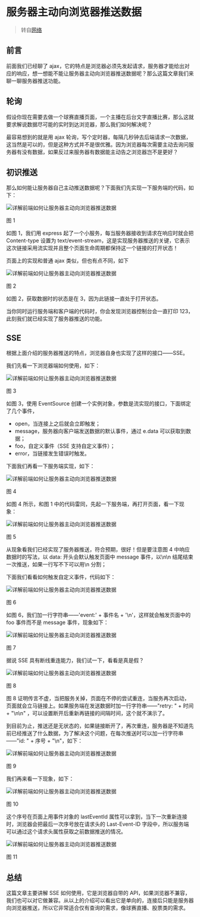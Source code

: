 # 服务器主动向浏览器推送数据

> 转自[网络](https://www.toutiao.com/a6763041921074987534/?tt_from=weixin&utm_campaign=client_share&wxshare_count=1&timestamp=1574691957&app=news_article&utm_source=weixin&utm_medium=toutiao_android&req_id=20191125222557010020047016214E56A1&group_id=6763041921074987534)

## 前言

前面我们已经聊了 ajax，它的特点是浏览器必须先发起请求，服务器才能给出对应的响应，想一想能不能让服务器主动向浏览器推送数据呢？那么这篇文章我们来聊一聊服务器推送功能。

## 轮询

假设你现在需要去做一个球赛直播页面，一个主播在后台文字直播比赛，那么这就要求解说数据尽可能的实时到达浏览器，那么我们如何解决呢？

最容易想到的就是用 ajax 轮询，写个定时器，每隔几秒钟去后端请求一次数据，这当然是可以的，但是这种方式并不是很优雅。因为浏览器每次需要主动去询问服务器有没有数据，如果反过来服务器有数据能主动告之浏览器岂不是更好？

## 初识推送

那么如何能让服务器自己主动推送数据呢？下面我们先实现一下服务端的代码，如下：

![详解前端如何让服务器主动向浏览器推送数据](http://ww1.sinaimg.cn/large/715b1061gy1g9anrh70jkj20hs0f70tp.jpg)

图 1

如图 1，我们用 express 起了一个小服务，每当服务器接收到请求在响应时就会把 Content-type 设置为 text/event-stream，这是实现服务器推送的关键，它表示这次链接采用流实现并且整个页面生命周期都保持这一个链接的打开状态！

页面上的实现和普通 ajax 类似，但也有点不同，如下

![详解前端如何让服务器主动向浏览器推送数据](http://ww1.sinaimg.cn/large/715b1061gy1g9ans77i5aj20hs0b1wf3.jpg)

图 2

如图 2，获取数据时的状态是在 3，因为此链接一直处于打开状态。

当你同时运行服务端和客户端的代码时，你会发现浏览器控制台会一直打印 123，此刻我们就已经实现了服务器推送的功能。

## SSE

根据上面介绍的服务器推送的特点，浏览器自身也实现了这样的接口——SSE。

我们先看一下浏览器端如何使用，如下：

![详解前端如何让服务器主动向浏览器推送数据](http://ww1.sinaimg.cn/large/715b1061gy1g9anslt25oj20hs0f8wfd.jpg)

图 3

如图 3，使用 EventSource 创建一个实例对象，参数是流实现的接口，下面绑定了几个事件，

- open，当连接上之后就会立即触发；
- message，服务器向客户端发送数据的默认事件，通过 e.data 可以获取到数据；
- foo，自定义事件（SSE 支持自定义事件）；
- error，当链接发生错误时触发。

下面我们再看一下服务端实现，如下：

![详解前端如何让服务器主动向浏览器推送数据](http://ww1.sinaimg.cn/large/715b1061gy1g9ansvj1rsj20hs0ec74z.jpg)

图 4

如图 4 所示，和图 1 中的代码雷同，先起一下服务端，再打开页面，看一下现象：

![详解前端如何让服务器主动向浏览器推送数据](http://ww1.sinaimg.cn/large/715b1061gy1g9antckdfbg20ga0hsqv6.gif)

图 5

从现象看我们已经实现了服务器推送，符合预期，很好！但是要注意图 4 中响应数据时的写法，以 data: 开头会默认触发页面中 message 事件，以\\n\\n 结尾结束一次推送，如果一行写不下可以用\\n 分割；

下面我们看看如何触发自定义事件，代码如下：

![详解前端如何让服务器主动向浏览器推送数据](http://ww1.sinaimg.cn/large/715b1061gy1g9anto5tnvj20hs0d50te.jpg)

图 6

如图 6，我们加一行字符串——'event:' + 事件名 + '\\n'，这样就会触发页面中的 foo 事件而不是 message 事件，现象如下：

![详解前端如何让服务器主动向浏览器推送数据](http://ww1.sinaimg.cn/large/715b1061gy1g9antzwmpig20fb0hsb2b.gif)

图 7

据说 SSE 具有断线重连能力，我们试一下，看看是真是假？

![详解前端如何让服务器主动向浏览器推送数据](http://ww1.sinaimg.cn/large/715b1061ly1g9anx1lz5vg20dz0hs4r0.gif)

图 8

图 8 证明传言不虚，当把服务关掉，页面在不停的尝试重连，当服务再次启动，页面就会立马链接上。如果服务端在发送数据时加一行字符串——"retry: " + 时间 + "\\n\\n" ，可以设置断开后重新再链接的间隔时间，这个就不演示了。

到目前为止，推送还是无状态的，如果链接断开了，再次重连，服务器是不知道先前已经推送了什么数据，为了解决这个问题，在每次推送时可以加一行字符串——"id: " + 序号 + "\\n"，如下：

![详解前端如何让服务器主动向浏览器推送数据](http://ww1.sinaimg.cn/large/715b1061ly1g9anxdsfimj20hs0f2756.jpg)

图 9

我们再来看一下现象，如下：

![详解前端如何让服务器主动向浏览器推送数据](http://ww1.sinaimg.cn/large/715b1061ly1g9anxqojgrg20e70hs1l1.gif)

图 10

这个序号在页面上用事件对象的 lastEventId 属性可以拿到，当下一次重新连接时，浏览器会把最后一次序号放在请求头的 Last-Event-ID 字段中，所以服务端可以通过这个请求头属性获取之前数据推送的情况。

![详解前端如何让服务器主动向浏览器推送数据](http://ww1.sinaimg.cn/large/715b1061ly1g9any0t5e9j20hs0cyab1.jpg)

图 11

## 总结

这篇文章主要讲解 SSE 如何使用，它是浏览器自带的 API，如果浏览器不兼容，我们也可以对它做兼容。从以上的介绍可以看出它是单向的，连接后只能是服务器向浏览器推送，所以它非常适合仅有查询的需求，像球赛直播、股票类的需求。
